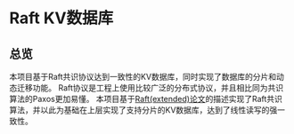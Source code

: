 # Raft KV数据库

## 总览

本项目基于Raft共识协议达到一致性的KV数据库，同时实现了数据库的分片和动态迁移功能。 Raft协议是工程上使用比较广泛的分布式协议，并且相比同为共识算法的Paxos更加易懂。 本项目基于[Raft(extended)论文](https://pages.cs.wisc.edu/~remzi/Classes/739/Spring2004/Papers/raft.pdf)的描述实现了Raft共识算法，并以此为基础在上层实现了支持分片的KV数据库，达到了线性读写的强一致性。